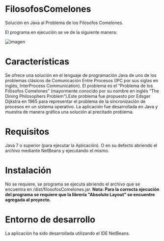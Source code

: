 # FilosofosComelones
Solución en Java al Problema de los Filósofos Comelones.

El programa en ejecución se ve de la siguiente manera:

![imagen](https://user-images.githubusercontent.com/90994691/186479739-fb8847b4-b05e-4d46-8865-a0c1ae8eb955.png)


# Características
Se ofrece una solución en el lenguaje de programación Java de uno de los problemas clásicos de Comunicación Entre Procesos (IPC por sus siglas en inglés, InterProcess Communication). El problema es el “Problema de los Filósofos Comelones” (mayormente conocido por su nombre en inglés “The Dining Philosophers Problem”).Este problema fue propuesto por Edsger Dijkstra en 1965 para representar el problema de la sincronización de procesos en un sistema operativo.
La aplicación fue desarrollada en Java y muestra de manera gráfica una solución al precitado problema.


# Requisitos
Java 7 o superior (para ejecutar la Aplicación). O en su defecto abriendo el archivo mediante NetBeans y ejecutando el mismo.


# Instalación
No se requiere, se programa se ejecuta abriendo el archivo que se encuentra en /dist/filosofosComelones.jar.
**Nota: Para la correcta ejecución del programa se requiere que la librería "Absolute Layout" se encuentre agregada al proyecto.**


# Entorno de desarrollo
La aplicación ha sido desarrollada utilizando el IDE NetBeans.
